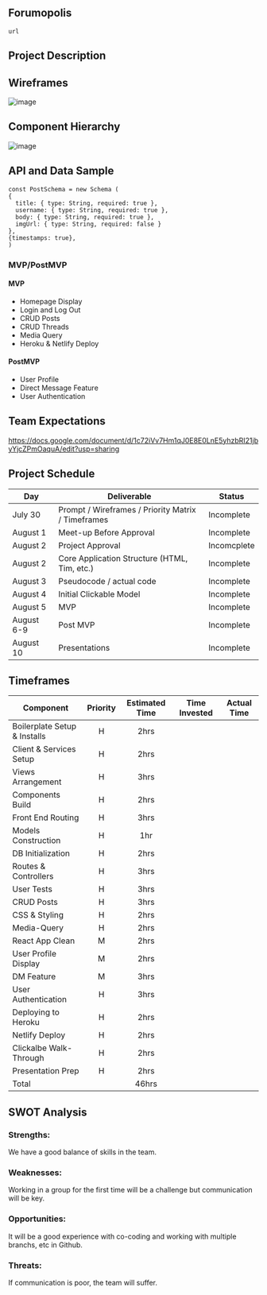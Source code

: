 ## Forumopolis
```
url
```

## Project Description


## Wireframes

![image](https://i.imgur.com/06OqHXt.png)



## Component Hierarchy

![image](https://i.imgur.com/MfbA3BK.png)


## API and Data Sample
```
const PostSchema = new Schema (
{ 
  title: { type: String, required: true },
  username: { type: String, required: true },
  body: { type: String, required: true },
  imgUrl: { type: String, required: false }
},
{timestamps: true},
)
 ```
    
### MVP/PostMVP

#### MVP

- Homepage Display
- Login and Log Out
- CRUD Posts
- CRUD Threads
- Media Query
- Heroku & Netlify Deploy


#### PostMVP

- User Profile
- Direct Message Feature
- User Authentication

## Team Expectations

https://docs.google.com/document/d/1c72iVv7Hm1qJ0E8E0LnE5yhzbRI21jbyYjcZPmOaquA/edit?usp=sharing

## Project Schedule

|  Day | Deliverable | Status
|---|---| ---|
|July 30| Prompt / Wireframes / Priority Matrix / Timeframes | Incomplete
|August 1| Meet-up Before Approval | Incomplete
|August 2| Project Approval | Incomcplete
|August 2| Core Application Structure (HTML, Tim, etc.) | Incomplete
|August 3| Pseudocode / actual code | Incomplete
|August 4| Initial Clickable Model | Incomplete
|August 5| MVP | Incomplete
|August 6-9| Post MVP | Incomplete
|August 10| Presentations | Incomplete

## Timeframes

| Component | Priority | Estimated Time | Time Invested | Actual Time |
| --- | :---: |  :---: | :---: | :---: |
| Boilerplate Setup & Installs | H | 2hrs | | |
| Client & Services Setup | H | 2hrs| | |
| Views Arrangement | H | 3hrs | | |
| Components Build | H | 2hrs | | |
| Front End Routing | H | 3hrs | | |
| Models Construction | H | 1hr | | |
| DB Initialization | H | 2hrs | | |
| Routes & Controllers | H | 3hrs | | |
| User Tests | H | 3hrs | | |
| CRUD Posts | H | 3hrs | | |
| CSS & Styling | H | 2hrs | | |
| Media-Query | H | 2hrs | | |
| React App Clean | M | 2hrs | | |
| User Profile Display | M | 2hrs | | |
| DM Feature | M | 3hrs | | |
| User Authentication | H | 3hrs | | |
| Deploying to Heroku | H | 2hrs | | |
| Netlify Deploy | H | 2hrs | | |
| Clickalbe Walk-Through | H | 2hrs | | |
| Presentation Prep | H | 2hrs | | |
| Total | | 46hrs | | |

## SWOT Analysis

### Strengths:
We have a good balance of skills in the team.
### Weaknesses:
Working in a group for the first time will be a challenge but communication will be key.
### Opportunities:
It will be a good experience with co-coding and working with multiple branchs, etc in Github.
### Threats:
If communication is poor, the team will suffer.
